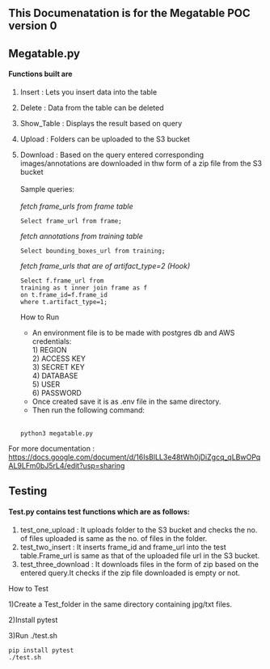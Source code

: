 ## This Documenatation is for the Megatable POC version 0
## Megatable.py
#### Functions built are
1) Insert : Lets you insert data into the table
2) Delete : Data from the table can be deleted
3) Show_Table : Displays the result based on query
4) Upload : Folders can be uploaded to the S3 bucket
5) Download : Based on the query entered corresponding images/annotations are downloaded in thw form of a zip file from the S3 bucket<br><br>
Sample queries:<br><br>
  <i>fetch frame_urls from frame table</i><br>
    ```
    Select frame_url from frame;
    ```
  
   <i>fetch annotations from training table</i><br>
   ```
   Select bounding_boxes_url from training;
   ```
   <i>fetch frame_urls that are of artifact_type=2 (Hook)</i><br>
   ```
   Select f.frame_url from 
   training as t inner join frame as f 
   on t.frame_id=f.frame_id 
   where t.artifact_type=1;
   ```
    How to Run
    <ul>
    <li> An environment file is to be made with postgres db and AWS credentials:<br>
    1) REGION<br>
    2) ACCESS KEY<br>
    3) SECRET KEY<br>
    4) DATABASE<br>
    5) USER<br>
    6) PASSWORD<br>
    </li>
    <li> Once created save it is as .env file in the same directory.
    </li>
    <li>Then run the following command:</li><br>
    </ul>
    
    ```
    python3 megatable.py
    ```
    
For more documentation :
https://docs.google.com/document/d/16IsBlLL3e48tWh0jDiZgcq_qLBwOPqAL9LFm0bJ5rL4/edit?usp=sharing

## Testing
#### Test.py contains test functions which are as follows:
1) test_one_upload : It uploads folder to the S3 bucket and checks the no. of files uploaded is same as the no. of files in the folder.
2) test_two_insert : It inserts frame_id and frame_url into the test table.Frame_url is same as that of the uploaded file url in the S3 bucket.
3) test_three_download : It downloads files in the form of zip based on the entered query.It checks if the zip file downloaded is empty or not.

How to Test

1)Create a Test_folder in the same directory containing jpg/txt files.

2)Install pytest

3)Run ./test.sh

```
pip install pytest
./test.sh
```



